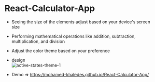 # React-Calculator-App

- Seeing the size of the elements adjust based on your device's screen size <br/>
- Performing mathematical operations like addition, subtraction, multiplication, and division<br/>
- Adjust the color theme based on your preference<br/>

- design<br/>
![active-states-theme-1](https://user-images.githubusercontent.com/83855189/216663656-a235a4d7-b50d-4bf4-b6d6-17aa8fde647a.jpg)

- Demo =>  https://mohamed-khaledes.github.io/React-Calculator-App/

